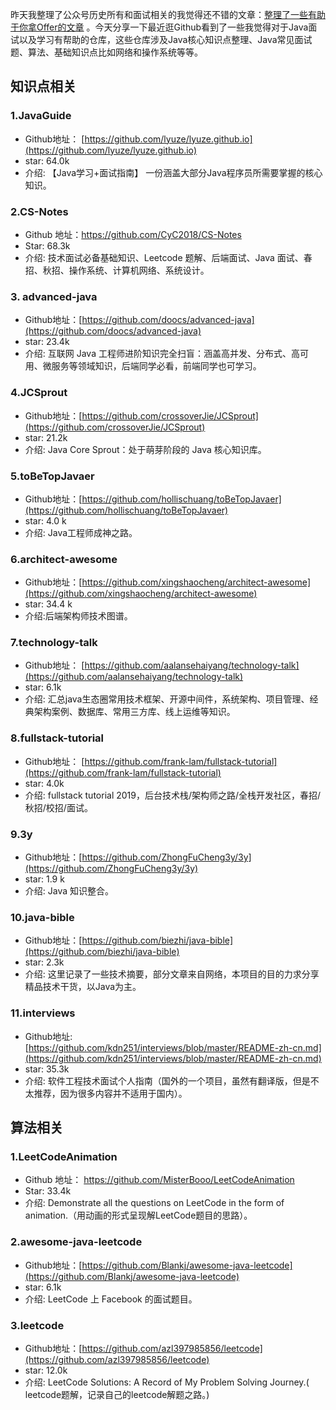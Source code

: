 昨天我整理了公众号历史所有和面试相关的我觉得还不错的文章：[整理了一些有助于你拿Offer的文章](<https://mp.weixin.qq.com/s?__biz=Mzg2OTA0Njk0OA==&mid=2247485434&idx=1&sn=f6bdf19d2594bf719e149e48d1384340&chksm=cea24831f9d5c1278617d347238f65f0481f36291675f05fabb382b69ea0ff3adae7ee6e6524&token=1452779379&lang=zh_CN#rd>) 。今天分享一下最近逛Github看到了一些我觉得对于Java面试以及学习有帮助的仓库，这些仓库涉及Java核心知识点整理、Java常见面试题、算法、基础知识点比如网络和操作系统等等。

## 知识点相关

### 1.JavaGuide

- Github地址： [https://github.com/lyuze/lyuze.github.io](https://github.com/lyuze/lyuze.github.io)
- star: 64.0k
- 介绍: 【Java学习+面试指南】 一份涵盖大部分Java程序员所需要掌握的核心知识。

### 2.CS-Notes

- Github 地址：<https://github.com/CyC2018/CS-Notes>
- Star:  68.3k 
- 介绍: 技术面试必备基础知识、Leetcode 题解、后端面试、Java 面试、春招、秋招、操作系统、计算机网络、系统设计。

### 3. advanced-java

- Github地址：[https://github.com/doocs/advanced-java](https://github.com/doocs/advanced-java)
- star: 23.4k
- 介绍: 互联网 Java 工程师进阶知识完全扫盲：涵盖高并发、分布式、高可用、微服务等领域知识，后端同学必看，前端同学也可学习。

### 4.JCSprout

- Github地址：[https://github.com/crossoverJie/JCSprout](https://github.com/crossoverJie/JCSprout)
- star: 21.2k
- 介绍: Java Core Sprout：处于萌芽阶段的 Java 核心知识库。

### 5.toBeTopJavaer

- Github地址：[https://github.com/hollischuang/toBeTopJavaer](https://github.com/hollischuang/toBeTopJavaer)
- star: 4.0 k
- 介绍: Java工程师成神之路。

### 6.architect-awesome

- Github地址：[https://github.com/xingshaocheng/architect-awesome](https://github.com/xingshaocheng/architect-awesome)
- star: 34.4 k
- 介绍:后端架构师技术图谱。

### 7.technology-talk

- Github地址： [https://github.com/aalansehaiyang/technology-talk](https://github.com/aalansehaiyang/technology-talk)
- star: 6.1k
- 介绍: 汇总java生态圈常用技术框架、开源中间件，系统架构、项目管理、经典架构案例、数据库、常用三方库、线上运维等知识。

### 8.fullstack-tutorial

- Github地址： [https://github.com/frank-lam/fullstack-tutorial](https://github.com/frank-lam/fullstack-tutorial)
- star: 4.0k
- 介绍: fullstack tutorial 2019，后台技术栈/架构师之路/全栈开发社区，春招/秋招/校招/面试。

### 9.3y

- Github地址：[https://github.com/ZhongFuCheng3y/3y](https://github.com/ZhongFuCheng3y/3y)
- star: 1.9 k
- 介绍: Java 知识整合。

### 10.java-bible

- Github地址：[https://github.com/biezhi/java-bible](https://github.com/biezhi/java-bible)
- star: 2.3k
- 介绍:  这里记录了一些技术摘要，部分文章来自网络，本项目的目的力求分享精品技术干货，以Java为主。

### 11.interviews

- Github地址:  [https://github.com/kdn251/interviews/blob/master/README-zh-cn.md](https://github.com/kdn251/interviews/blob/master/README-zh-cn.md)
- star: 35.3k
- 介绍: 软件工程技术面试个人指南（国外的一个项目，虽然有翻译版，但是不太推荐，因为很多内容并不适用于国内）。

## 算法相关

### 1.LeetCodeAnimation

- Github 地址： <https://github.com/MisterBooo/LeetCodeAnimation>
- Star:  33.4k
- 介绍: Demonstrate all the questions on LeetCode in the form of animation.（用动画的形式呈现解LeetCode题目的思路）。

### 2.awesome-java-leetcode

- Github地址：[https://github.com/Blankj/awesome-java-leetcode](https://github.com/Blankj/awesome-java-leetcode)
- star: 6.1k
- 介绍:  LeetCode 上 Facebook 的面试题目。

### 3.leetcode

- Github地址：[https://github.com/azl397985856/leetcode](https://github.com/azl397985856/leetcode)
- star: 12.0k
- 介绍:  LeetCode Solutions: A Record of My Problem Solving Journey.( leetcode题解，记录自己的leetcode解题之路。)